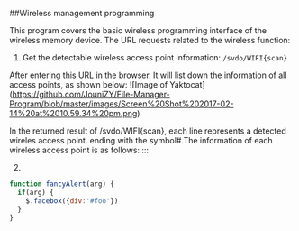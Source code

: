 ##Wireless management programming

This program covers the basic wireless programming interface of the wireless memory device.
The URL requests related to the wireless function:

1. Get the detectable wireless access point information: 
`/svdo/WIFI{scan}`

After entering this URL in the browser. It will list down the information of all access points, as shown below:
![Image of Yaktocat]
(https://github.com/JouniZY/File-Manager-Program/blob/master/images/Screen%20Shot%202017-02-14%20at%2010.59.34%20pm.png)

In the returned result of /svdo/WIFI{scan}, each line represents a detected wireles access point. ending with the symbol#.The information of each wireless access point is as follows:
<SSID>:<the signal intensity>:<whether encrypted>:<wireless mode>

2.












```javascript
function fancyAlert(arg) {
  if(arg) {
    $.facebox({div:'#foo'})
  }
}
```
